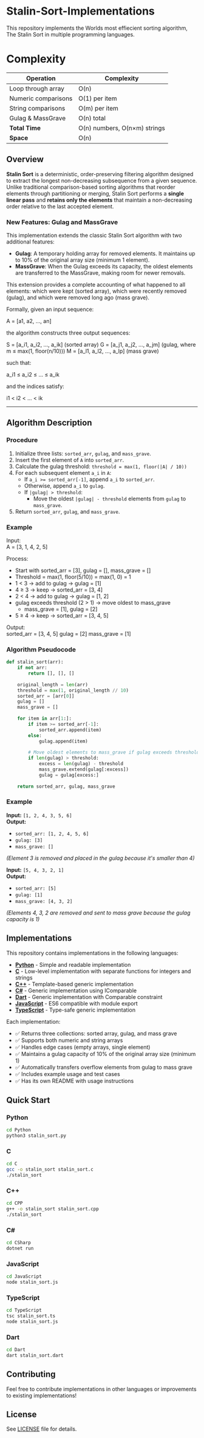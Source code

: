 # Stalin-Sort-Implementations

This repository implements the Worlds most effiecient sorting algorithm, The Stalin Sort in multiple programming languages.

# Complexity

| Operation           | Complexity                   |
| ------------------- | ---------------------------- |
| Loop through array  | O(n)                         |
| Numeric comparisons | O(1) per item                |
| String comparisons  | O(m) per item                |
| Gulag & MassGrave   | O(n) total                   |
| **Total Time**      | O(n) numbers, O(n×m) strings |
| **Space**           | O(n)                         |


## Overview

**Stalin Sort** is a deterministic, order-preserving filtering algorithm designed to extract the longest non-decreasing subsequence from a given sequence.  
Unlike traditional comparison-based sorting algorithms that reorder elements through partitioning or merging, Stalin Sort performs a **single linear pass** and **retains only the elements** that maintain a non-decreasing order relative to the last accepted element.

### New Features: Gulag and MassGrave

This implementation extends the classic Stalin Sort algorithm with two additional features:

- **Gulag**: A temporary holding array for removed elements. It maintains up to 10% of the original array size (minimum 1 element).
- **MassGrave**: When the Gulag exceeds its capacity, the oldest elements are transferred to the MassGrave, making room for newer removals.

This extension provides a complete accounting of what happened to all elements: which were kept (sorted array), which were recently removed (gulag), and which were removed long ago (mass grave).

Formally, given an input sequence:

A = [a1, a2, ..., an]

the algorithm constructs three output sequences:

S = [a_i1, a_i2, ..., a_ik]  (sorted array)
G = [a_j1, a_j2, ..., a_jm]  (gulag, where m ≤ max(1, floor(n/10)))
M = [a_l1, a_l2, ..., a_lp]  (mass grave)

such that:

a_i1 ≤ a_i2 ≤ ... ≤ a_ik  

and the indices satisfy:

i1 < i2 < ... < ik

---

## Algorithm Description

### Procedure

1. Initialize three lists: `sorted_arr`, `gulag`, and `mass_grave`.
2. Insert the first element of `A` into `sorted_arr`.
3. Calculate the gulag threshold: `threshold = max(1, floor(|A| / 10))`
4. For each subsequent element `a_i` in `A`:
   - If `a_i >= sorted_arr[-1]`, append `a_i` to `sorted_arr`.
   - Otherwise, append `a_i` to `gulag`.
   - If `|gulag| > threshold`:
     - Move the oldest `|gulag| - threshold` elements from `gulag` to `mass_grave`.
5. Return `sorted_arr`, `gulag`, and `mass_grave`.

### Example

Input:  
A = [3, 1, 4, 2, 5]

Process:  
- Start with sorted_arr = [3], gulag = [], mass_grave = []
- Threshold = max(1, floor(5/10)) = max(1, 0) = 1
- 1 < 3 → add to gulag → gulag = [1]
- 4 ≥ 3 → keep → sorted_arr = [3, 4]  
- 2 < 4 → add to gulag → gulag = [1, 2]
- gulag exceeds threshold (2 > 1) → move oldest to mass_grave
  - mass_grave = [1], gulag = [2]
- 5 ≥ 4 → keep → sorted_arr = [3, 4, 5]

Output:  
sorted_arr = [3, 4, 5]
gulag = [2]
mass_grave = [1]


### Algorithm Pseudocode

```python
def stalin_sort(arr):
    if not arr:
        return [], [], []
    
    original_length = len(arr)
    threshold = max(1, original_length // 10)
    sorted_arr = [arr[0]]
    gulag = []
    mass_grave = []
    
    for item in arr[1:]:
        if item >= sorted_arr[-1]:
            sorted_arr.append(item)
        else:
            gulag.append(item)
        
        # Move oldest elements to mass_grave if gulag exceeds threshold
        if len(gulag) > threshold:
            excess = len(gulag) - threshold
            mass_grave.extend(gulag[:excess])
            gulag = gulag[excess:]
    
    return sorted_arr, gulag, mass_grave
```

### Example

**Input:** `[1, 2, 4, 3, 5, 6]`  
**Output:**  
- `sorted_arr: [1, 2, 4, 5, 6]`  
- `gulag: [3]`  
- `mass_grave: []`  

*(Element 3 is removed and placed in the gulag because it's smaller than 4)*

**Input:** `[5, 4, 3, 2, 1]`  
**Output:**  
- `sorted_arr: [5]`  
- `gulag: [1]`  
- `mass_grave: [4, 3, 2]`  

*(Elements 4, 3, 2 are removed and sent to mass grave because the gulag capacity is 1)*

## Implementations

This repository contains implementations in the following languages:

- **[Python](/Python)** - Simple and readable implementation
- **[C](/C)** - Low-level implementation with separate functions for integers and strings
- **[C++](/CPP)** - Template-based generic implementation
- **[C#](/CSharp)** - Generic implementation using IComparable
- **[Dart](/Dart)** - Generic implementation with Comparable constraint
- **[JavaScript](/JavaScript)** - ES6 compatible with module export
- **[TypeScript](/TypeScript)** - Type-safe generic implementation

Each implementation:
- ✅ Returns three collections: sorted array, gulag, and mass grave
- ✅ Supports both numeric and string arrays
- ✅ Handles edge cases (empty arrays, single element)
- ✅ Maintains a gulag capacity of 10% of the original array size (minimum 1)
- ✅ Automatically transfers overflow elements from gulag to mass grave
- ✅ Includes example usage and test cases
- ✅ Has its own README with usage instructions

## Quick Start

### Python
```bash
cd Python
python3 stalin_sort.py
```

### C
```bash
cd C
gcc -o stalin_sort stalin_sort.c
./stalin_sort
```

### C++
```bash
cd CPP
g++ -o stalin_sort stalin_sort.cpp
./stalin_sort
```

### C#
```bash
cd CSharp
dotnet run
```

### JavaScript
```bash
cd JavaScript
node stalin_sort.js
```

### TypeScript
```bash
cd TypeScript
tsc stalin_sort.ts
node stalin_sort.js
```

### Dart
```bash
cd Dart
dart stalin_sort.dart
```

## Contributing

Feel free to contribute implementations in other languages or improvements to existing implementations!

## License

See [LICENSE](LICENSE) file for details.
